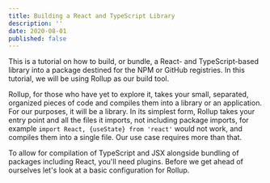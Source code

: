```yaml
---
title: Building a React and TypeScript Library
description: ''
date: 2020-08-01
published: false
---
```


This is a tutorial on how to build, or bundle, a React- and TypeScript-based library into a package destined for the NPM or GitHub registries. In this tutorial, we will be using Rollup as our build tool.

Rollup, for those who have yet to explore it, takes your small, separated, organized pieces of code and compiles them into a library or an application. For our purposes, it will be a library. In its simplest form, Rollup takes your entry point and all the files it imports, not including package imports, for example `import React, {useState} from 'react'` would not work, and compiles them into a single file. Our use case requires more than that.

To allow for compilation of TypeScript and JSX alongside bundling of packages including React, you'll need plugins. Before we get ahead of ourselves let's look at a basic configuration for Rollup.
